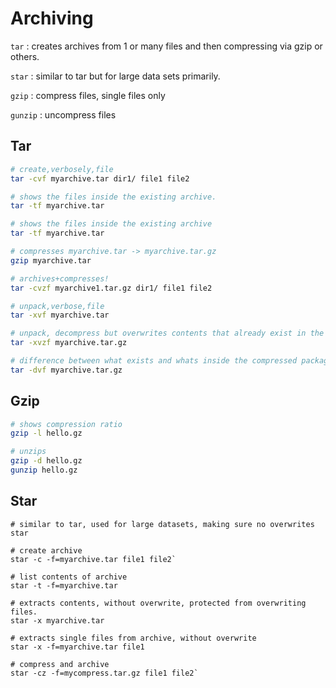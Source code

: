# Archiving

`tar` : creates archives from 1 or many files and then compressing via gzip or others.

`star` : similar to tar but for large data sets primarily.

`gzip` : compress files, single files only

`gunzip` : uncompress files

## Tar

```bash
# create,verbosely,file
tar -cvf myarchive.tar dir1/ file1 file2

# shows the files inside the existing archive.
tar -tf myarchive.tar

# shows the files inside the existing archive
tar -tf myarchive.tar

# compresses myarchive.tar -> myarchive.tar.gz
gzip myarchive.tar

# archives+compresses!
tar -cvzf myarchive1.tar.gz dir1/ file1 file2

# unpack,verbose,file
tar -xvf myarchive.tar

# unpack, decompress but overwrites contents that already exist in the current directory
tar -xvzf myarchive.tar.gz

# difference between what exists and whats inside the compressed package
tar -dvf myarchive.tar.gz
```

## Gzip

```bash
# shows compression ratio
gzip -l hello.gz

# unzips
gzip -d hello.gz
gunzip hello.gz
```

## Star

    # similar to tar, used for large datasets, making sure no overwrites
    star

    # create archive
    star -c -f=myarchive.tar file1 file2`

    # list contents of archive
    star -t -f=myarchive.tar

    # extracts contents, without overwrite, protected from overwriting files.
    star -x myarchive.tar

    # extracts single files from archive, without overwrite
    star -x -f=myarchive.tar file1

    # compress and archive
    star -cz -f=mycompress.tar.gz file1 file2`





